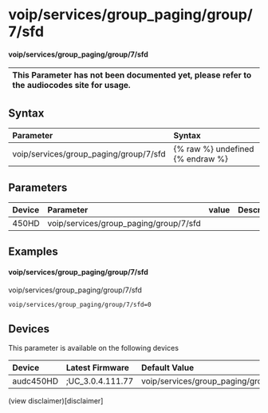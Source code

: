 ﻿---
description: voip/services/group_paging/group/7/sfd
search: false
---

# voip/services/group_paging/group/7/sfd

#### voip/services/group_paging/group/7/sfd


| This Parameter has not been documented yet, please refer to the audiocodes site for usage.  |
| :--- |

## Syntax
| Parameter | Syntax |
| :--- | :--- |
|voip/services/group_paging/group/7/sfd | {% raw %} undefined {% endraw %} |

## Parameters
|Device|Parameter|value|Description|
|:---|:---|:---|:---|
| 450HD | voip/services/group_paging/group/7/sfd |  |  |

## Examples
#### voip/services/group_paging/group/7/sfd

voip/services/group_paging/group/7/sfd

```
voip/services/group_paging/group/7/sfd=0
```

## Devices
This parameter is available on the following devices

| Device | Latest Firmware | Default Value |
|:---|:---|:---|
| audc450HD | ;UC_3.0.4.111.77 | voip/services/group_paging/group/7/sfd=0 

(view disclaimer)[disclaimer]
